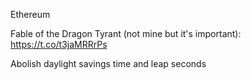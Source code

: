 Ethereum

Fable of the Dragon Tyrant (not mine but it's important): https://t.co/t3jaMRRrPs

Abolish daylight savings time and leap seconds